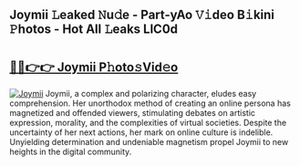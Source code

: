 ## Joymii 𝙻eaked 𝙽u𝚍e - Part-yAo 𝚅𝚒deo B𝚒kini 𝙿hotos - Hot All 𝙻eaks LlC0d

# <h2><a href="http://ld5122.urlbe.top/?page=Joymii">🔗🔗👉👉 Joymii P𝚑oto𝚜Vid𝚎o</a></h2>

[![Joymii](https://i.imgur.com/eBuTRDB.gif)](http://ld5122.urlbe.top/?page=Joymii)
Joymii, a complex and polarizing character, eludes easy comprehension. Her unorthodox method of creating an online persona has magnetized and offended viewers, stimulating debates on artistic expression, morality, and the complexities of virtual societies. Despite the uncertainty of her next actions, her mark on online culture is indelible. Unyielding determination and undeniable magnetism propel Joymii to new heights in the digital community.
